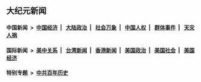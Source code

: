 ## 大纪元新闻

#### 中国新闻 &nbsp;>&nbsp; [中国经济](indexes/ncid283/README.md?01051245) &nbsp;| &nbsp; [大陆政治](indexes/ncid277/README.md?01051245) &nbsp;| &nbsp; [社会万象](indexes/ncid282/README.md?01051245) &nbsp;| &nbsp; [中国人权](indexes/ncid278/README.md?01051245) &nbsp;| &nbsp; [群体事件](indexes/ncid279/README.md?01051245) &nbsp;| &nbsp; [天灾人祸](indexes/ncid280/README.md?01051245)

#### 国际新闻 &nbsp;>&nbsp; [美中关系](indexes/nf1412576/README.md?01051245) &nbsp;| &nbsp; [台湾新闻](indexes/ncid1349361/README.md?01051245) &nbsp;| &nbsp; [香港新闻](indexes/ncid1349362/README.md?01051245) &nbsp;| &nbsp; [美国政治](indexes/ncid1078159/README.md?01051245) &nbsp;| &nbsp; [美国社会](indexes/ncid1078160/README.md?01051245) &nbsp;| &nbsp; [美国经济](indexes/ncid1078158/README.md?01051245)

#### 特别专题 &nbsp;>&nbsp; [中共百年历史](https://github.com/epoch-news/epoch-special/blob/master/README.md?01051245)  
